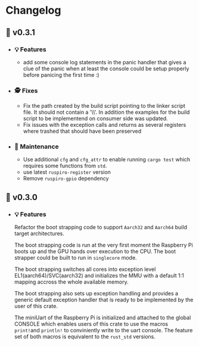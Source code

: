 # Changelog
## :apple: v0.3.1
  - ### :bulb: Features
    - add some console log statements in the panic handler that gives a clue of the panic when at least
    the console could be setup properly before panicing the first time :)
  - ### :detective: Fixes
    - Fix the path created by the build script pointing to the linker script file. It should not contain a '\\\\'.
    In addition the examples for the build script to be implementend on consumer side was updated.
    - Fix issues with the exception calls and returns as several registers where trashed that
    should have been preserved
  - ### :wrench: Maintenance
    - Use additional ``cfg`` and ``cfg_attr`` to enable running ``cargo test`` which requires some functions from ``std``.
    - use latest ``ruspiro-register`` version
    - Remove ``ruspiro-gpio`` dependency

  
    
## :carrot: v0.3.0
  - ### :bulb: Features
    Refactor the boot strapping code to support `Aarch32` and `Aarch64` build target architectures.
    
    The boot strapping code is run at the very first moment the Raspberry Pi boots up and the GPU
    hands over execution to the CPU. The boot strapper could be built to run in `singlecore` mode.
    
    The boot strapping switches all cores into exception level EL1(aarch64)/SVC(aarch32) and
    initializes the MMU with a default 1:1 mapping accross the whole available memory.

    The boot strapping also sets up exception handling and provides a generic default exception
    handler that is ready to be implemented by the user of this crate.

    The miniUart of the Raspberry Pi is initialized and attached to the global CONSOLE which enables
    users of this crate to use the macros `print!`and `println!` to conviniently write to the uart console. The feature
    set of both macros is equivalent to the `rust_std` versions.
